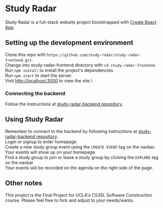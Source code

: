 # Study Radar

Study Radar is a full-stack website project bootstrapped with [Create React App](https://github.com/facebook/create-react-app).

## Setting up the development environment 

Clone this repo with `https://github.com/study-radar/study-radar-frontend.git`.\
Change into study-radar-frontend directory with `cd study-radar-frontend`.\
Run `npm install` to install the project's dependencies.\
Run `npm start` to start the server.\
Visit [http://localhost:3000](http://localhost:3000) to view the site.\
### Connecting the backend
Follow the instructions at [study-radar-backend repository](https://github.com/study-radar/study-radar-backend).

## Using Study Radar

Remember to connect to the backend by following instructions at [study-radar-backend repository](https://github.com/study-radar/study-radar-backend).\
Login or signup to enter homepage.\
Create a new study group event using the `CREATE EVENT` tag on the navbar.\
Your events will show up on your homepage.\
Find a study group to join or leave a study group by clicking the `EXPLORE` tag on the navbar.\
Your events will be recorded on the agenda on the right side of the page.

## Other notes

This project is the Final Project for UCLA's CS35L Software Construction course. Please feel free to fork and adjust to your needs/wants.
